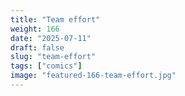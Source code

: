 ```yaml
---
title: "Team effort"
weight: 166
date: "2025-07-11"
draft: false
slug: "team-effort"
tags: ["comics"]
image: "featured-166-team-effort.jpg"
---
```

